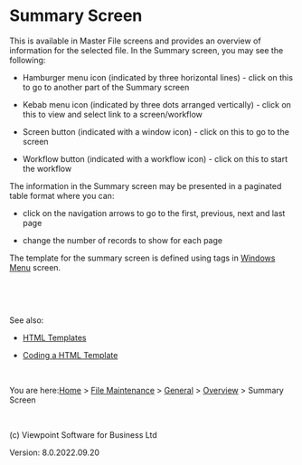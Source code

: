 



# Summary Screen
This is available in Master File screens and provides an overview of 
 information for the selected file. In the Summary screen, you may see 
 the following:

	

- Hamburger menu icon (indicated by three horizontal lines) - 
    	 click on this to go to another part of the Summary screen

	

- Kebab menu icon (indicated by three dots arranged vertically) 
    	 - click on this to view and select link to a screen/workflow

	

- Screen button (indicated with a window icon) - click on this 
    	 to go to the screen

	

- Workflow button (indicated with a workflow icon) - click on 
    	 this to start the workflow

The information in the Summary screen may be presented in a paginated 
 table format where you can:

	

- click on the navigation arrows to go to the first, previous, 
    	 next and last page

	

- change the number of records to show for each page 

The template for the summary screen is defined using tags in [Windows 
 Menu](file:///c:/temp/0457b882-c844-4314-8878-ce1a9c2207bd/Configuration/Settings_-_Windows_menu.htm) screen.

&nbsp;

&nbsp;

See also:

	

- [HTML Templates](file:///c:/temp/0457b882-c844-4314-8878-ce1a9c2207bd/Configuration/HTML_Templates_Library.htm)

	

- [Coding 
    	 a HTML Template](file:///c:/temp/0457b882-c844-4314-8878-ce1a9c2207bd/Configuration/Coding_a_HTML_Template.htm)

&nbsp;

You are here:[Home](file:///c:/temp/0457b882-c844-4314-8878-ce1a9c2207bd/input/Copyright_Notice.htm) &gt; [File Maintenance](file:///c:/temp/0457b882-c844-4314-8878-ce1a9c2207bd/input/File_Maintenance_screen.htm) &gt; [General](file:///c:/temp/0457b882-c844-4314-8878-ce1a9c2207bd/input/Overview.htm#642b3b9347ca42c9b00b820c00c373fa=1) &gt; [Overview](file:///c:/temp/0457b882-c844-4314-8878-ce1a9c2207bd/input/Overview.htm#642b3b9347ca42c9b00b820c00c373fa=1) &gt; Summary Screen

&nbsp;

(c) Viewpoint Software for 
 Business Ltd

Version: 8.0.2022.09.20


